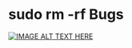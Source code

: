 # sudo rm -rf Bugs


[![IMAGE ALT TEXT HERE](https://www.bleepstatic.com/content/hl-images/2022/09/30/cyber-hacker.jpg)](https://youtu.be/OLwr8sfkTlQ)



